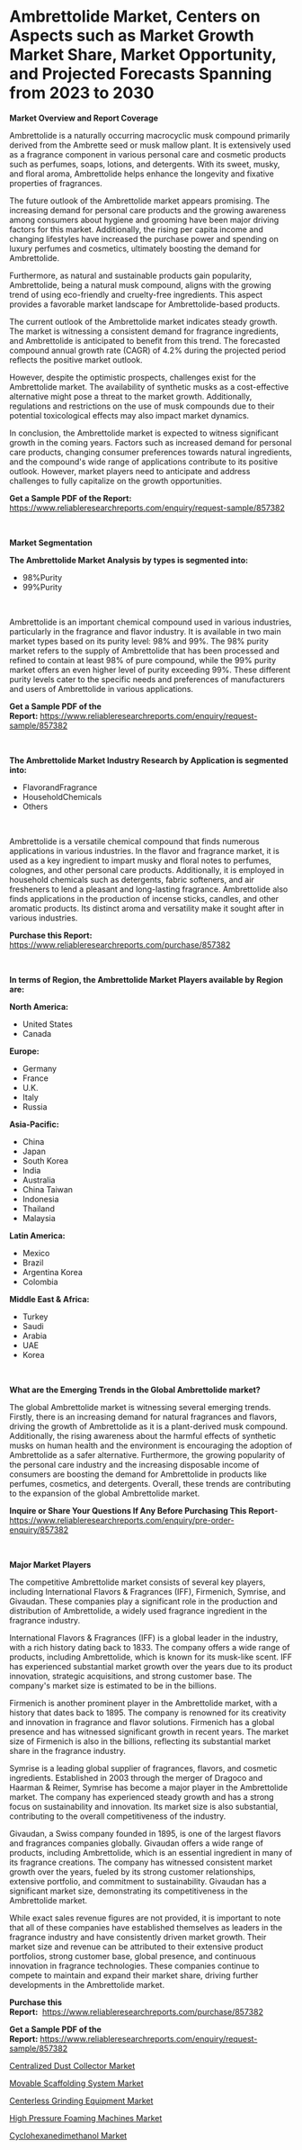 <p><h1>Ambrettolide Market, Centers on Aspects such as Market Growth Market Share, Market Opportunity, and Projected Forecasts Spanning from 2023 to 2030</h1></p><p><strong>Market Overview and Report Coverage</strong></p>
<p><p>Ambrettolide is a naturally occurring macrocyclic musk compound primarily derived from the Ambrette seed or musk mallow plant. It is extensively used as a fragrance component in various personal care and cosmetic products such as perfumes, soaps, lotions, and detergents. With its sweet, musky, and floral aroma, Ambrettolide helps enhance the longevity and fixative properties of fragrances.</p><p>The future outlook of the Ambrettolide market appears promising. The increasing demand for personal care products and the growing awareness among consumers about hygiene and grooming have been major driving factors for this market. Additionally, the rising per capita income and changing lifestyles have increased the purchase power and spending on luxury perfumes and cosmetics, ultimately boosting the demand for Ambrettolide.</p><p>Furthermore, as natural and sustainable products gain popularity, Ambrettolide, being a natural musk compound, aligns with the growing trend of using eco-friendly and cruelty-free ingredients. This aspect provides a favorable market landscape for Ambrettolide-based products.</p><p>The current outlook of the Ambrettolide market indicates steady growth. The market is witnessing a consistent demand for fragrance ingredients, and Ambrettolide is anticipated to benefit from this trend. The forecasted compound annual growth rate (CAGR) of 4.2% during the projected period reflects the positive market outlook.</p><p>However, despite the optimistic prospects, challenges exist for the Ambrettolide market. The availability of synthetic musks as a cost-effective alternative might pose a threat to the market growth. Additionally, regulations and restrictions on the use of musk compounds due to their potential toxicological effects may also impact market dynamics.</p><p>In conclusion, the Ambrettolide market is expected to witness significant growth in the coming years. Factors such as increased demand for personal care products, changing consumer preferences towards natural ingredients, and the compound's wide range of applications contribute to its positive outlook. However, market players need to anticipate and address challenges to fully capitalize on the growth opportunities.</p></p>
<p><strong>Get a Sample PDF of the Report:</strong> <a href="https://www.reliableresearchreports.com/enquiry/request-sample/857382">https://www.reliableresearchreports.com/enquiry/request-sample/857382</a></p>
<p>&nbsp;</p>
<p><strong>Market Segmentation</strong></p>
<p><strong>The Ambrettolide Market Analysis by types is segmented into:</strong></p>
<p><ul><li>98%Purity</li><li>99%Purity</li></ul></p>
<p>&nbsp;</p>
<p><p>Ambrettolide is an important chemical compound used in various industries, particularly in the fragrance and flavor industry. It is available in two main market types based on its purity level: 98% and 99%. The 98% purity market refers to the supply of Ambrettolide that has been processed and refined to contain at least 98% of pure compound, while the 99% purity market offers an even higher level of purity exceeding 99%. These different purity levels cater to the specific needs and preferences of manufacturers and users of Ambrettolide in various applications.</p></p>
<p><strong>Get a Sample PDF of the Report:</strong>&nbsp;<a href="https://www.reliableresearchreports.com/enquiry/request-sample/857382">https://www.reliableresearchreports.com/enquiry/request-sample/857382</a></p>
<p>&nbsp;</p>
<p><strong>The Ambrettolide Market Industry Research by Application is segmented into:</strong></p>
<p><ul><li>FlavorandFragrance</li><li>HouseholdChemicals</li><li>Others</li></ul></p>
<p>&nbsp;</p>
<p><p>Ambrettolide is a versatile chemical compound that finds numerous applications in various industries. In the flavor and fragrance market, it is used as a key ingredient to impart musky and floral notes to perfumes, colognes, and other personal care products. Additionally, it is employed in household chemicals such as detergents, fabric softeners, and air fresheners to lend a pleasant and long-lasting fragrance. Ambrettolide also finds applications in the production of incense sticks, candles, and other aromatic products. Its distinct aroma and versatility make it sought after in various industries.</p></p>
<p><strong>Purchase this Report:</strong>&nbsp; <a href="https://www.reliableresearchreports.com/purchase/857382">https://www.reliableresearchreports.com/purchase/857382</a></p>
<p>&nbsp;</p>
<p><strong>In terms of Region, the Ambrettolide Market Players available by Region are:</strong></p>
<p>
    <p> <strong> North America: </strong>
        <ul>
            <li>United States</li>
            <li>Canada</li>
        </ul>
        </p> 
    <p> <strong> Europe: </strong>
        <ul>
            <li>Germany</li>
            <li>France</li>
            <li>U.K.</li>
            <li>Italy</li>
            <li>Russia</li>
        </ul>
        </p> 
    <p> <strong> Asia-Pacific: </strong>
        <ul>
            <li>China</li>
            <li>Japan</li>
            <li>South Korea</li>
            <li>India</li>
            <li>Australia</li>
            <li>China Taiwan</li>
            <li>Indonesia</li>
            <li>Thailand</li>
            <li>Malaysia</li>
        </ul>
        </p> 
    <p> <strong> Latin America: </strong>
        <ul>
            <li>Mexico</li>
            <li>Brazil</li>
            <li>Argentina Korea</li>
            <li>Colombia</li>
        </ul>
        </p> 
    <p> <strong> Middle East & Africa: </strong>
        <ul>
            <li>Turkey</li>
            <li>Saudi</li>
            <li>Arabia</li>
            <li>UAE</li>
            <li>Korea</li>
        </ul>
    </p>
    </p>
<p>&nbsp;</p>
<p><strong>What are the Emerging Trends in the Global Ambrettolide market?</strong></p>
<p><p>The global Ambrettolide market is witnessing several emerging trends. Firstly, there is an increasing demand for natural fragrances and flavors, driving the growth of Ambrettolide as it is a plant-derived musk compound. Additionally, the rising awareness about the harmful effects of synthetic musks on human health and the environment is encouraging the adoption of Ambrettolide as a safer alternative. Furthermore, the growing popularity of the personal care industry and the increasing disposable income of consumers are boosting the demand for Ambrettolide in products like perfumes, cosmetics, and detergents. Overall, these trends are contributing to the expansion of the global Ambrettolide market.</p></p>
<p><strong>Inquire or Share Your Questions If Any Before Purchasing This Report</strong>- <a href="https://www.reliableresearchreports.com/enquiry/pre-order-enquiry/857382">https://www.reliableresearchreports.com/enquiry/pre-order-enquiry/857382</a></p>
<p>&nbsp;</p>
<p><strong>Major Market Players</strong></p>
<p><p>The competitive Ambrettolide market consists of several key players, including International Flavors & Fragrances (IFF), Firmenich, Symrise, and Givaudan. These companies play a significant role in the production and distribution of Ambrettolide, a widely used fragrance ingredient in the fragrance industry.</p><p>International Flavors & Fragrances (IFF) is a global leader in the industry, with a rich history dating back to 1833. The company offers a wide range of products, including Ambrettolide, which is known for its musk-like scent. IFF has experienced substantial market growth over the years due to its product innovation, strategic acquisitions, and strong customer base. The company's market size is estimated to be in the billions.</p><p>Firmenich is another prominent player in the Ambrettolide market, with a history that dates back to 1895. The company is renowned for its creativity and innovation in fragrance and flavor solutions. Firmenich has a global presence and has witnessed significant growth in recent years. The market size of Firmenich is also in the billions, reflecting its substantial market share in the fragrance industry.</p><p>Symrise is a leading global supplier of fragrances, flavors, and cosmetic ingredients. Established in 2003 through the merger of Dragoco and Haarman & Reimer, Symrise has become a major player in the Ambrettolide market. The company has experienced steady growth and has a strong focus on sustainability and innovation. Its market size is also substantial, contributing to the overall competitiveness of the industry.</p><p>Givaudan, a Swiss company founded in 1895, is one of the largest flavors and fragrances companies globally. Givaudan offers a wide range of products, including Ambrettolide, which is an essential ingredient in many of its fragrance creations. The company has witnessed consistent market growth over the years, fueled by its strong customer relationships, extensive portfolio, and commitment to sustainability. Givaudan has a significant market size, demonstrating its competitiveness in the Ambrettolide market.</p><p>While exact sales revenue figures are not provided, it is important to note that all of these companies have established themselves as leaders in the fragrance industry and have consistently driven market growth. Their market size and revenue can be attributed to their extensive product portfolios, strong customer base, global presence, and continuous innovation in fragrance technologies. These companies continue to compete to maintain and expand their market share, driving further developments in the Ambrettolide market.</p></p>
<p><strong>Purchase this Report:</strong>&nbsp;&nbsp;<a href="https://www.reliableresearchreports.com/purchase/857382">https://www.reliableresearchreports.com/purchase/857382</a></p>
<p></p>
<p><strong>Get a Sample PDF of the Report:</strong>&nbsp;<a href="https://www.reliableresearchreports.com/enquiry/request-sample/857382">https://www.reliableresearchreports.com/enquiry/request-sample/857382</a></p>
<p><p><a href="https://medium.com/@larrycrooks1923/centralized-dust-collector-market-the-key-to-successful-business-strategy-forecast-till-2030-2ff628cc2661">Centralized Dust Collector Market</a></p><p><a href="https://medium.com/@tyreldooley/movable-scaffolding-system-market-trends-and-market-analysis-forecasted-for-period-2023-2030-f356aa731984">Movable Scaffolding System Market</a></p><p><a href="https://medium.com/@trystanward/centerless-grinding-equipment-market-size-and-market-trends-complete-industry-overview-2023-to-9e78585f0ff7">Centerless Grinding Equipment Market</a></p><p><a href="https://medium.com/@sandyabbott2023/high-pressure-foaming-machines-market-insight-market-trends-growth-forecasted-from-2023-to-2030-1fea52c4c42e">High Pressure Foaming Machines Market</a></p><p><a href="https://github.com/GroverBarry/Market-Research-Report-List-2/blob/main/cyclohexanedimethanol-market.md">Cyclohexanedimethanol Market</a></p></p>